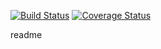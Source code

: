[![Build Status](https://travis-ci.com/TorranceK/SE754_A3.svg?branch=master)](https://travis-ci.com/TorranceK/SE754_A3)
[![Coverage Status](https://coveralls.io/repos/github/TorranceK/SE754_A3/badge.svg?branch=master)](https://coveralls.io/github/TorranceK/SE754_A3?branch=master)

readme
